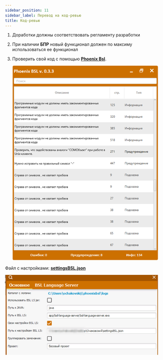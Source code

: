 ```yaml
---
sidebar_position: 11
sidebar_label: Перевод на код-ревью
title: Код-ревью
---
```

1. Доработки должны соответствовать регламенту разработки

2. При наличии **БПР** новый функционал должен по максиму использоваться ее функционал

3. Проверить свой код с помощью **[Phoenix Bsl](https://otymko.github.io/phoenixbsl/)**.

    ![image](img/phoenix.png)

Файл с настройками: **[settingsBSL.json ](file/settingsBSL.json)**

![image.png](img/phoenix_settings.png)
